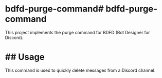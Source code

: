 # bdfd-purge-command# bdfd-purge-command

This project implements the purge command for BDFD (Bot Designer for Discord).

# ## Usage

This command is used to quickly delete messages from a Discord channel.

##
